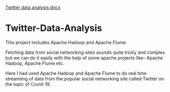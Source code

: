 [Twitter data analysis.docx](https://github.com/1999vaishali/Twitter-Data-Analysis/files/6748261/Twitter.data.analysis.docx)
# Twitter-Data-Analysis
This project includes Apache Hadoop and Apache Flume.

Fetching data from social networking sites sounds quite tricky and complex
but we can do it easily with the help of some apache projects like- Apache Hadoop, Apache Flume etc.


Here I had used Apache Hadoop and Apache Flume to do real time streamimg of data from the popular social networking site called Twitter on the topic of Covid-19.
